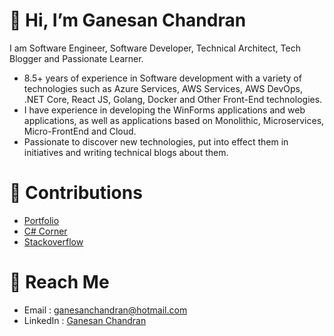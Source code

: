 # 👋 Hi, I’m Ganesan Chandran

I am Software Engineer, Software Developer, Technical Architect, Tech Blogger and Passionate Learner. 

* 8.5+ years of experience in Software development with a variety of technologies such as Azure Services, AWS Services, AWS DevOps, .NET Core, React JS, Golang, Docker and Other Front-End technologies.
* I have experience in developing the WinForms applications and web applications, as well as applications based on Monolithic, Microservices, Micro-FrontEnd and Cloud.
* Passionate to discover new technologies, put into effect them in initiatives and writing technical blogs about them.

# 📜 Contributions
* [Portfolio](https://ganesan-chandran.github.io/)
* [C# Corner](https://www.c-sharpcorner.com/members/ganesan-c5)
* [Stackoverflow](https://stackoverflow.com/users/6046499/ganesan-c)

# 🚀 Reach Me
* Email : ganesanchandran@hotmail.com
* LinkedIn : [Ganesan Chandran](https://www.linkedin.com/in/ganesan-chandran/)
